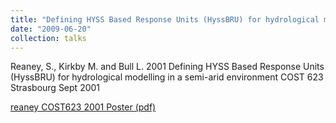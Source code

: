 ```yaml
---
title: "Defining HYSS Based Response Units (HyssBRU) for hydrological modelling in a semi-arid environment"
date: "2009-06-20"
collection: talks
---
```


Reaney, S., Kirkby M. and Bull L. 2001 Defining HYSS Based Response Units (HyssBRU) for hydrological modelling in a semi-arid environment COST 623 Strasbourg Sept 2001

[reaney COST623 2001 Poster (pdf)](http://www.dur.ac.uk/sim.reaney/reaney_cost623_2001.pdf)
